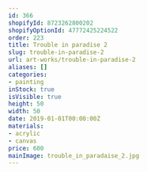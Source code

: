 ```yaml
---
id: 366
shopifyId: 8723262800202
shopifyOptionId: 47772425224522
order: 223
title: Trouble in paradise 2
slug: trouble-in-paradise-2
url: art-works/trouble-in-paradise-2
aliases: []
categories:
- painting
inStock: true
isVisible: true
height: 50
width: 50
date: 2019-01-01T00:00:00Z
materials:
- acrylic
- canvas
price: 600
mainImage: trouble_in_paradaise_2.jpg
---
```


